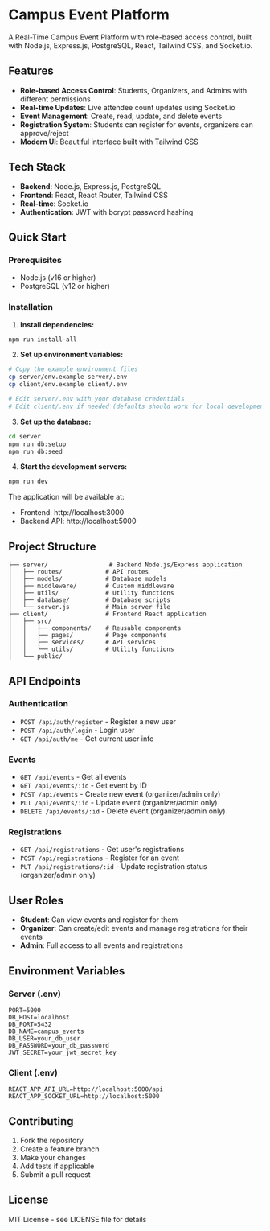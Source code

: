 # Campus Event Platform

A Real-Time Campus Event Platform with role-based access control, built with Node.js, Express.js, PostgreSQL, React, Tailwind CSS, and Socket.io.

## Features

- **Role-based Access Control**: Students, Organizers, and Admins with different permissions
- **Real-time Updates**: Live attendee count updates using Socket.io
- **Event Management**: Create, read, update, and delete events
- **Registration System**: Students can register for events, organizers can approve/reject
- **Modern UI**: Beautiful interface built with Tailwind CSS

## Tech Stack

- **Backend**: Node.js, Express.js, PostgreSQL
- **Frontend**: React, React Router, Tailwind CSS
- **Real-time**: Socket.io
- **Authentication**: JWT with bcrypt password hashing

## Quick Start

### Prerequisites

- Node.js (v16 or higher)
- PostgreSQL (v12 or higher)

### Installation

1. **Install dependencies:**
```bash
npm run install-all
```

2. **Set up environment variables:**
```bash
# Copy the example environment files
cp server/env.example server/.env
cp client/env.example client/.env

# Edit server/.env with your database credentials
# Edit client/.env if needed (defaults should work for local development)
```

3. **Set up the database:**
```bash
cd server
npm run db:setup
npm run db:seed
```

4. **Start the development servers:**
```bash
npm run dev
```

The application will be available at:
- Frontend: http://localhost:3000
- Backend API: http://localhost:5000


## Project Structure

```
├── server/                 # Backend Node.js/Express application
│   ├── routes/            # API routes
│   ├── models/            # Database models
│   ├── middleware/        # Custom middleware
│   ├── utils/             # Utility functions
│   ├── database/          # Database scripts
│   └── server.js          # Main server file
├── client/                # Frontend React application
│   ├── src/
│   │   ├── components/    # Reusable components
│   │   ├── pages/         # Page components
│   │   ├── services/      # API services
│   │   └── utils/         # Utility functions
│   └── public/
```

## API Endpoints

### Authentication
- `POST /api/auth/register` - Register a new user
- `POST /api/auth/login` - Login user
- `GET /api/auth/me` - Get current user info

### Events
- `GET /api/events` - Get all events
- `GET /api/events/:id` - Get event by ID
- `POST /api/events` - Create new event (organizer/admin only)
- `PUT /api/events/:id` - Update event (organizer/admin only)
- `DELETE /api/events/:id` - Delete event (organizer/admin only)

### Registrations
- `GET /api/registrations` - Get user's registrations
- `POST /api/registrations` - Register for an event
- `PUT /api/registrations/:id` - Update registration status (organizer/admin only)

## User Roles

- **Student**: Can view events and register for them
- **Organizer**: Can create/edit events and manage registrations for their events
- **Admin**: Full access to all events and registrations

## Environment Variables

### Server (.env)
```
PORT=5000
DB_HOST=localhost
DB_PORT=5432
DB_NAME=campus_events
DB_USER=your_db_user
DB_PASSWORD=your_db_password
JWT_SECRET=your_jwt_secret_key
```

### Client (.env)
```
REACT_APP_API_URL=http://localhost:5000/api
REACT_APP_SOCKET_URL=http://localhost:5000
```

## Contributing

1. Fork the repository
2. Create a feature branch
3. Make your changes
4. Add tests if applicable
5. Submit a pull request

## License

MIT License - see LICENSE file for details
